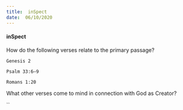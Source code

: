 ```yaml
---
title:  inSpect
date:  06/10/2020
---
```


#### inSpect

How do the following verses relate to the primary passage?

`Genesis 2`

`Psalm 33:6–9`

`Romans 1:20`

What other verses come to mind in connection with God as Creator?

``